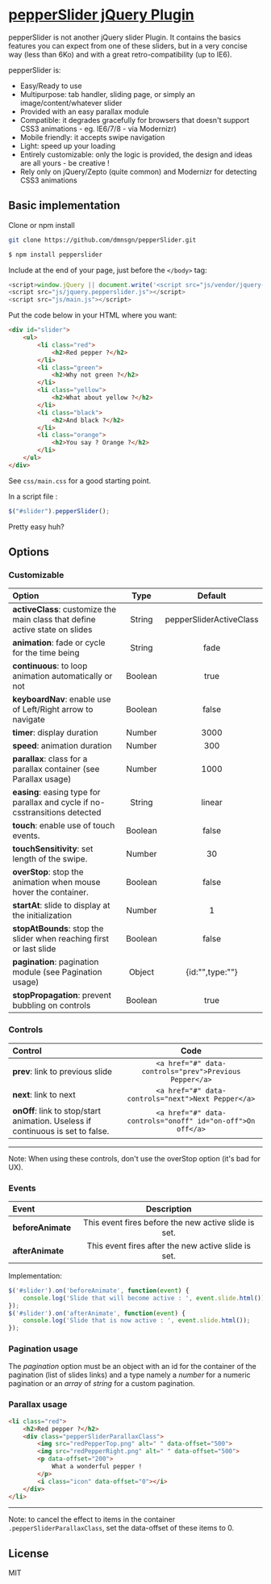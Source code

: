 # [pepperSlider jQuery Plugin](https://github.com/DamienSeguin/pepperSlider)

pepperSlider is not another jQuery slider Plugin.
It contains the basics features you can expect from one of these sliders, but in a very concise way (less than 6Ko) and with a great retro-compatibility (up to IE6).

pepperSlider is:
* Easy/Ready to use
* Multipurpose: tab handler, sliding page, or simply an image/content/whatever slider
* Provided with an easy parallax module
* Compatible: it degrades gracefully for browsers that doesn't support CSS3 animations - eg. IE6/7/8 - via Modernizr)
* Mobile friendly: it accepts swipe navigation
* Light: speed up your loading
* Entirely customizable: only the logic is provided, the design and ideas are all yours - be creative !
* Rely only on jQuery/Zepto (quite common) and Modernizr for detecting CSS3 animations


## Basic implementation
Clone or npm install

```bash
git clone https://github.com/dmnsgn/pepperSlider.git
```

```bash
$ npm install pepperslider
```

Include at the end of your page, just before the `</body>` tag:

```javascript
<script>window.jQuery || document.write('<script src="js/vendor/jquery-1.8.0.min.js"><\/script>')</script>
<script src="js/jquery.pepperslider.js"></script>
<script src="js/main.js"></script>
```

Put the code below in your HTML where you want:

```html
<div id="slider">
	<ul>
		<li class="red">
			<h2>Red pepper ?</h2>
		</li>
		<li class="green">
			<h2>Why not green ?</h2>
		</li>
		<li class="yellow">
			<h2>What about yellow ?</h2>
		</li>
		<li class="black">
			<h2>And black ?</h2>
		</li>
		<li class="orange">
			<h2>You say ? Orange ?</h2>
		</li>
	</ul>
</div>
```

See `css/main.css` for a good starting point.

In a script file :

```javascript
$("#slider").pepperSlider();
```

Pretty easy huh?

## Options

### Customizable

|Option|Type|Default
|:---------|:---------:|:----------:|
|**activeClass**: customize the main class that define active state on slides|String|pepperSliderActiveClass|
|**animation**: fade or cycle for the time being|String|fade|
|**continuous**: to loop animation automatically or not|Boolean|true|
|**keyboardNav**: enable use of Left/Right arrow to navigate|Boolean|false|
|**timer**: display duration|Number|3000|
|**speed**: animation duration|Number|300|
|**parallax**: class for a parallax container (see Parallax usage)|Number|1000|
|**easing**: easing type for parallax and cycle if no-csstransitions detected|String|linear|
|**touch**: enable use of touch events.|Boolean|false|
|**touchSensitivity**: set length of the swipe.|Number|30|
|**overStop**: stop the animation when mouse hover the container.|Boolean|false|
|**startAt**: slide to display at the initialization|Number|1|
|**stopAtBounds**: stop the slider when reaching first or last slide|Boolean|false|
|**pagination**: pagination module (see Pagination usage)|Object|{id:"",type:""}|
|**stopPropagation**: prevent bubbling on controls|Boolean|true|

### Controls

|Control|Code
|:---------|:---------:|
|**prev**: link to previous slide |`<a href="#" data-controls="prev">Previous Pepper</a>`|
|**next**: link to next |`<a href="#" data-controls="next">Next Pepper</a>`|
|**onOff**: link to stop/start animation. Useless if continuous is set to false. |`<a href="#" data-controls="onoff" id="on-off">On off</a>`|

---
Note: When using these controls, don't use the overStop option (it's bad for UX).

### Events

|Event|Description
|:---------|:---------:|
|**beforeAnimate**|This event fires before the new active slide is set.|
|**afterAnimate**|This event fires after the new active slide is set.|

Implementation:

```javascript
$('#slider').on('beforeAnimate', function(event) {
	console.log('Slide that will become active : ', event.slide.html());
});
$('#slider').on('afterAnimate', function(event) {
	console.log('Slide that is now active : ', event.slide.html());
});
```

### Pagination usage
The *pagination* option must be an object with an id for the container of the pagination (list of slides links) and a type namely a *number* for a numeric pagination or an *array* of *string* for a custom pagination.

### Parallax usage

```html
<li class="red">
	<h2>Red pepper ?</h2>
	<div class="pepperSliderParallaxClass">
		<img src="redPepperTop.png" alt=" " data-offset="500">
		<img src="redPepperRight.png" alt=" " data-offset="500">
		<p data-offset="200">
			What a wonderful pepper !
		</p>
		<i class="icon" data-offset="0"></i>
	</div>
</li>
```
---
Note: to cancel the effect to items in the container `.pepperSliderParallaxClass`, set the data-offset of these items to 0.


## License
MIT
